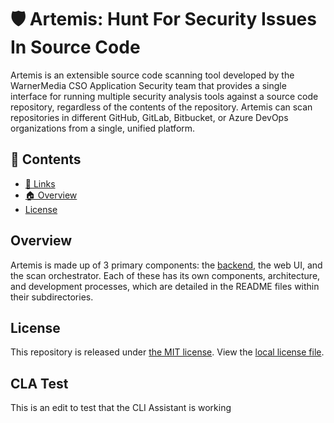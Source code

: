 # 🛡️ Artemis: Hunt For Security Issues In Source Code

Artemis is an extensible source code scanning tool developed by the WarnerMedia CSO Application Security team that provides a single interface for running multiple security analysis tools against a source code repository, regardless of the contents of the repository. Artemis can scan repositories in different GitHub, GitLab, Bitbucket, or Azure DevOps organizations from a single, unified platform.

## 📖 Contents

- [🔗 Links](#-links)
- [🏠 Overview](#-overview)
- [License](#license)

## Overview

Artemis is made up of 3 primary components: the [backend](./backend), the web UI, and the scan orchestrator. Each of these has its own components, architecture, and development processes, which are detailed in the README files within their subdirectories.

## License

This repository is released under [the MIT license](https://en.wikipedia.org/wiki/MIT_License).  View the [local license file](./LICENSE).

## CLA Test

This is an edit to test that the CLI Assistant is working
